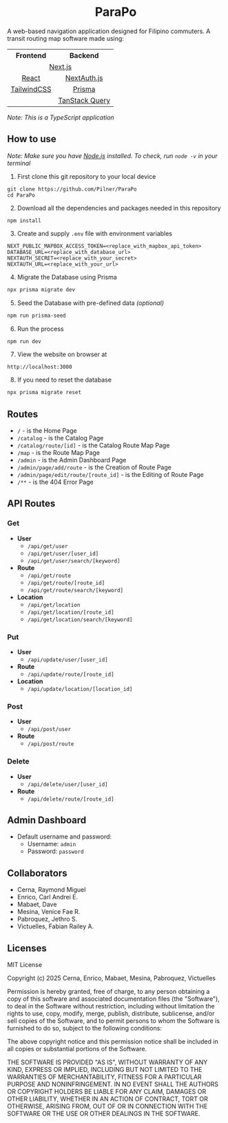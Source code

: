 <h1 style="text-align:center">ParaPo</h1>

A web-based navigation application designed for Filipino commuters. A transit routing map software made using:

<table>
    <tr>
        <th>
            Frontend
        </th>
        <th>
            Backend
        </th>
    </tr>
    <tr>
        <td colspan="2" align="center">
            <a href="https://nextjs.org/">Next.js</a>
        </td>
    </tr>
    <tr>
        <td align="center">
            <a href="https://react.dev/">React</a>
        </td>
        <td align="center">
            <a href="https://next-auth.js.org/">NextAuth.js</a>
        </th>
    </tr>
    <tr>
        <td align="center">
            <a href="https://tailwindcss.com/">TailwindCSS</a>
        </th>
        <td align="center">
            <a href="https://www.prisma.io/">Prisma</a>
        </th>
    </tr>
    <tr>
        <td align="center">
        </td>
        <td align="center">
            <a href="https://tanstack.com/query/latest">TanStack Query</a>
        </td>
    </tr>
</table>

_Note: This is a TypeScript application_

## How to use

_Note: Make sure you have [Node.js](https://nodejs.org/en/) installed. To check, run `node -v` in your terminal_

1. First clone this git repository to your local device

```
git clone https://github.com/Pilner/ParaPo
cd ParaPo
```

2. Download all the dependencies and packages needed in this repository

```
npm install
```

3. Create and supply `.env` file with environment variables

```env
NEXT_PUBLIC_MAPBOX_ACCESS_TOKEN=<replace_with_mapbox_api_token>
DATABASE_URL=<replace_with_database_url>
NEXTAUTH_SECRET=<replace_with_your_secret>
NEXTAUTH_URL=<replace_with_your_url>
```

4. Migrate the Database using Prisma

```bash
npx prisma migrate dev
```

5. Seed the Database with pre-defined data _(optional)_

```bash
npm run prisma-seed
```

6. Run the process

```bash
npm run dev
```

7. View the website on browser at

```
http://localhost:3000
```

8. If you need to reset the database
```bash
npx prisma migrate reset
```

## Routes

- `/` - is the Home Page
- `/catalog` - is the Catalog Page
- `/catalog/route/[id]` - is the Catalog Route Map Page
- `/map` - is the Route Map Page
- `/admin` - is the Admin Dashboard Page
- `/admin/page/add/route` - is the Creation of Route Page
- `/admin/page/edit/route/[route_id]` - is the Editing of Route Page
- `/**` - is the 404 Error Page

## API Routes

### Get

- __User__
    - `/api/get/user`
    - `/api/get/user/[user_id]`
    - `/api/get/user/search/[keyword]`
- __Route__
    - `/api/get/route`
    - `/api/get/route/[route_id]`
    - `/api/get/route/search/[keyword]`
- __Location__
    - `/api/get/location`
    - `/api/get/location/[route_id]`
    - `/api/get/location/search/[keyword]`

### Put

- __User__
    - `/api/update/user/[user_id]`
- __Route__
    - `/api/update/route/[route_id]`
- __Location__
    - `/api/update/location/[location_id]`

### Post
- __User__
    - `/api/post/user`
- __Route__
    - `/api/post/route`

### Delete
- __User__
    - `/api/delete/user/[user_id]`
- __Route__
    - `/api/delete/route/[route_id]`

## Admin Dashboard
- Default username and password:
    - Username: `admin`
    - Password: `password`

## Collaborators

- Cerna, Raymond Miguel
- Enrico, Carl Andrei E.
- Mabaet, Dave
- Mesina, Venice Fae R.
- Pabroquez, Jethro S.
- Victuelles, Fabian Railey A.

## Licenses

MIT License

Copyright (c) 2025 Cerna, Enrico, Mabaet, Mesina, Pabroquez, Victuelles

Permission is hereby granted, free of charge, to any person obtaining a copy
of this software and associated documentation files (the "Software"), to deal
in the Software without restriction, including without limitation the rights
to use, copy, modify, merge, publish, distribute, sublicense, and/or sell
copies of the Software, and to permit persons to whom the Software is
furnished to do so, subject to the following conditions:

The above copyright notice and this permission notice shall be included in all
copies or substantial portions of the Software.

THE SOFTWARE IS PROVIDED "AS IS", WITHOUT WARRANTY OF ANY KIND, EXPRESS OR
IMPLIED, INCLUDING BUT NOT LIMITED TO THE WARRANTIES OF MERCHANTABILITY,
FITNESS FOR A PARTICULAR PURPOSE AND NONINFRINGEMENT. IN NO EVENT SHALL THE
AUTHORS OR COPYRIGHT HOLDERS BE LIABLE FOR ANY CLAIM, DAMAGES OR OTHER
LIABILITY, WHETHER IN AN ACTION OF CONTRACT, TORT OR OTHERWISE, ARISING FROM,
OUT OF OR IN CONNECTION WITH THE SOFTWARE OR THE USE OR OTHER DEALINGS IN THE
SOFTWARE.
